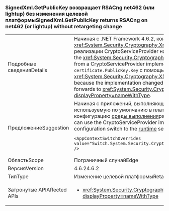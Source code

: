 ### <a name="signedxmlgetpublickey-returns-rsacng-on-net462-or-lightup-without-retargeting-change"></a><span data-ttu-id="503bb-101">SignedXml.GetPublicKey возвращает RSACng net462 (или lightup) без изменения целевой платформы</span><span class="sxs-lookup"><span data-stu-id="503bb-101">SignedXml.GetPublicKey returns RSACng on net462 (or lightup) without retargeting change</span></span>

|   |   |
|---|---|
|<span data-ttu-id="503bb-102">Подробные сведения</span><span class="sxs-lookup"><span data-stu-id="503bb-102">Details</span></span>|<span data-ttu-id="503bb-103">Начиная с .NET Framework 4.6.2, конкретным типом объекта, возвращаемого <xref:System.Security.Cryptography.Xml.SignedXml.GetPublicKey%2A?displayProperty=nameWithType> метод изменен (без особенность) от реализации CryptoServiceProvider на реализацию Cng.</span><span class="sxs-lookup"><span data-stu-id="503bb-103">Starting with the .NET Framework 4.6.2, the concrete type of the object returned by the <xref:System.Security.Cryptography.Xml.SignedXml.GetPublicKey%2A?displayProperty=nameWithType> method changed (without a quirk) from a CryptoServiceProvider implementation to a Cng implementation.</span></span> <span data-ttu-id="503bb-104">Это из-за изменения реализации с помощью <code>certificate.PublicKey.Key</code> с помощью внутреннего <code>certificate.GetAnyPublicKey</code> которого пересылает <xref:System.Security.Cryptography.X509Certificates.RSACertificateExtensions.GetRSAPublicKey%2A?displayProperty=nameWithType>.</span><span class="sxs-lookup"><span data-stu-id="503bb-104">This is because the implementation changed from using <code>certificate.PublicKey.Key</code> to using the internal <code>certificate.GetAnyPublicKey</code> which forwards to <xref:System.Security.Cryptography.X509Certificates.RSACertificateExtensions.GetRSAPublicKey%2A?displayProperty=nameWithType>.</span></span>|
|<span data-ttu-id="503bb-105">Предложение</span><span class="sxs-lookup"><span data-stu-id="503bb-105">Suggestion</span></span>|<span data-ttu-id="503bb-106">Начиная с приложений, выполняющихся в .NET Framework 4.7.1, можно использовать CryptoServiceProvider реализацию, используемую по умолчанию в платформе .NET Framework 4.6.1 и переключитесь в более ранних версиях, добавив следующую конфигурацию [среды выполнения](~/docs/framework/configure-apps/file-schema/runtime/runtime-element.md)раздел файла конфигурации приложения:</span><span class="sxs-lookup"><span data-stu-id="503bb-106">Starting with apps running on the .NET Framework 4.7.1, you can use the CryptoServiceProvider implementation used by default in the .NET Framework 4.6.1 and earlier versions by adding the following configuration switch to the [runtime](~/docs/framework/configure-apps/file-schema/runtime/runtime-element.md) section of your app config file:</span></span><pre><code class="language-xml">&lt;AppContextSwitchOverrides value=&quot;Switch.System.Security.Cryptography.Xml.SignedXmlUseLegacyCertificatePrivateKey=true&quot; /&gt;&#13;&#10;</code></pre>|
|<span data-ttu-id="503bb-107">Область</span><span class="sxs-lookup"><span data-stu-id="503bb-107">Scope</span></span>|<span data-ttu-id="503bb-108">Пограничный случай</span><span class="sxs-lookup"><span data-stu-id="503bb-108">Edge</span></span>|
|<span data-ttu-id="503bb-109">Версия</span><span class="sxs-lookup"><span data-stu-id="503bb-109">Version</span></span>|<span data-ttu-id="503bb-110">4.6.2</span><span class="sxs-lookup"><span data-stu-id="503bb-110">4.6.2</span></span>|
|<span data-ttu-id="503bb-111">Тип</span><span class="sxs-lookup"><span data-stu-id="503bb-111">Type</span></span>|<span data-ttu-id="503bb-112">Изменение целевой платформы</span><span class="sxs-lookup"><span data-stu-id="503bb-112">Retargeting</span></span>|
|<span data-ttu-id="503bb-113">Затронутые API</span><span class="sxs-lookup"><span data-stu-id="503bb-113">Affected APIs</span></span>|<ul><li><xref:System.Security.Cryptography.Xml.SignedXml.CheckSignatureReturningKey(System.Security.Cryptography.AsymmetricAlgorithm@)?displayProperty=nameWithType></li></ul>|


